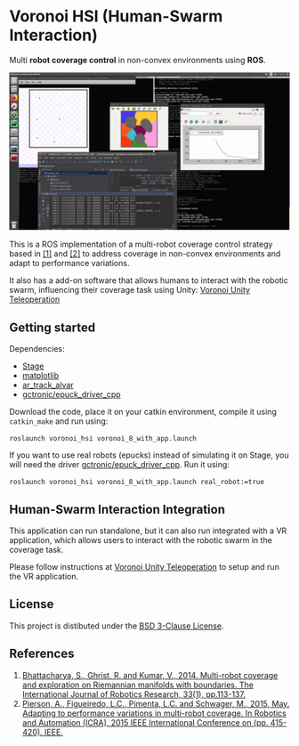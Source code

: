 # Voronoi HSI (Human-Swarm Interaction)

Multi **robot coverage control** in non-convex environments using **ROS**.

![Voronoi HSI Example](assets/voronoi_hsi-example.jpg)

This is a ROS implementation of a multi-robot coverage control strategy based in [[1]](http://journals.sagepub.com/doi/full/10.1177/0278364913507324) and [[2]](http://sites.bu.edu/msl/files/2014/10/PiersonFigueiredoPimentaSchwagerICRA15.pdf) to address coverage in non-convex environments and adapt to performance variations.

It also has a add-on software that allows humans to interact with the robotic swarm, influencing their coverage task using Unity: [Voronoi Unity Teleoperation](https://github.com/lucascoelhof/VoronoiUnityTeleoperation)

## Getting started

Dependencies:

* [Stage](http://wiki.ros.org/stage)
* [matplotlib](https://matplotlib.org/)
* [ar_track_alvar](http://wiki.ros.org/ar_track_alvar)
* [gctronic/epuck_driver_cpp](https://github.com/gctronic/epuck_driver_cpp)

Download the code, place it on your catkin environment, compile it using ``catkin_make`` and run using:

```
roslaunch voronoi_hsi voronoi_8_with_app.launch
```

If you want to use real robots (epucks) instead of simulating it on Stage, you will need the driver [gctronic/epuck_driver_cpp](https://github.com/gctronic/epuck_driver_cpp). Run it using:

```
roslaunch voronoi_hsi voronoi_8_with_app.launch real_robot:=true
```

## Human-Swarm Interaction Integration

This application can run standalone, but it can also run integrated with a VR application, which allows users to interact with the
robotic swarm in the coverage task.

Please follow instructions at [Voronoi Unity Teleoperation](https://github.com/lucascoelhof/VoronoiUnityTeleoperation) to setup and
run the VR application.

## License

This project is distibuted under the [BSD 3-Clause License](LICENSE).

## References
1. [Bhattacharya, S., Ghrist, R. and Kumar, V., 2014. Multi-robot coverage and exploration on Riemannian manifolds with boundaries. The International Journal of Robotics Research, 33(1), pp.113-137.](http://journals.sagepub.com/doi/full/10.1177/0278364913507324)
2. [Pierson, A., Figueiredo, L.C., Pimenta, L.C. and Schwager, M., 2015, May. Adapting to performance variations in multi-robot coverage. In Robotics and Automation (ICRA), 2015 IEEE International Conference on (pp. 415-420). IEEE.](http://sites.bu.edu/msl/files/2014/10/PiersonFigueiredoPimentaSchwagerICRA15.pdf)
